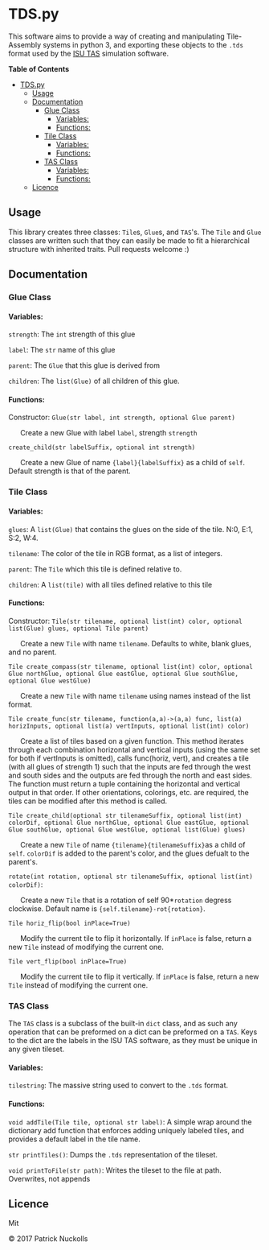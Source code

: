 # TDS.py

This software aims to provide a way of creating and manipulating Tile-Assembly systems in python 3, and exporting these objects to the `.tds` format used by the [ISU TAS](http://self-assembly.net/wiki/index.php?title=ISU_TAS) simulation software.

<!-- markdown-toc start - Don't edit this section. Run M-x markdown-toc-refresh-toc -->
**Table of Contents**

- [TDS.py](#tdspy)
    - [Usage](#usage)
    - [Documentation](#documentation)
        - [Glue Class](#glue-class)
            - [Variables:](#variables)
            - [Functions:](#functions)
        - [Tile Class](#tile-class)
            - [Variables:](#variables-1)
            - [Functions:](#functions-1)
        - [TAS Class](#tas-class)
            - [Variables:](#variables-2)
            - [Functions:](#functions-2)
    - [Licence](#licence)

<!-- markdown-toc end -->

## Usage

This library creates three classes: `Tile`s, `Glue`s, and `TAS`'s. The `Tile` and `Glue` classes are written such that they can easily be made to fit a hierarchical structure with inherited traits. Pull requests welcome :)

## Documentation

### Glue Class

#### Variables:

`strength`: The `int` strength of this glue

`label`: The `str` name of this glue

`parent`: The `Glue` that this glue is derived from

`children`: The `list(Glue)` of all children of this glue.

#### Functions:

Constructor: `Glue(str label, int strength, optional Glue parent)`

&nbsp;&nbsp;&nbsp;&nbsp;&nbsp;&nbsp;Create a new Glue with label `label`, strength `strength`

`create_child(str labelSuffix, optional int strength)`  

&nbsp;&nbsp;&nbsp;&nbsp;&nbsp;&nbsp;Create a new Glue of name `{label}{labelSuffix}` as a child of `self`. Default strength is that of the parent.
	
### Tile Class
#### Variables:

`glues`: A `list(Glue)` that contains the glues on the side of the tile. N:0, E:1, S:2, W:4.

`tilename`: The color of the tile in RGB format, as a list of integers.

`parent`: The `Tile` which this tile is defined relative to. 

`children`: A `list(tile)` with all tiles defined relative to this tile

#### Functions:

Constructor: `Tile(str tilename, optional list(int) color, optional list(Glue) glues, optional Tile parent)`  

&nbsp;&nbsp;&nbsp;&nbsp;&nbsp;&nbsp;Create a new `Tile` with name `tilename`. Defaults to white, blank glues, and no parent.

`Tile create_compass(str tilename, optional list(int) color, optional Glue northGlue, optional Glue eastGlue, optional Glue southGlue, optional Glue westGlue)`

&nbsp;&nbsp;&nbsp;&nbsp;&nbsp;&nbsp;Create a new `Tile` with name `tilename` using names instead of the list format.

`Tile create_func(str tilename, function(a,a)->(a,a) func, list(a) horizInputs, optional list(a) vertInputs, optional list(int) color)`

&nbsp;&nbsp;&nbsp;&nbsp;&nbsp;&nbsp;Create a list of tiles based on a given function. This method iterates through each combination horizontal and vertical inputs (using the same set for both if vertInputs is omitted), calls func(horiz, vert), and creates a tile (with all glues of strength 1) such that the inputs are fed through the west and south sides and the outputs are fed through the north and east sides. The function must return a tuple containing the horizontal and vertical output in that order. If other orientations, colorings, etc. are required, the tiles can be modified after this method is called.

`Tile create_child(optional str tilenameSuffix, optional list(int) colorDif, optional Glue northGlue, optional Glue eastGlue, optional Glue southGlue, optional Glue westGlue, optional list(Glue) glues)`

&nbsp;&nbsp;&nbsp;&nbsp;&nbsp;&nbsp;Create a new `Tile` of name `{tilename}{tilenameSuffix}`as a child of `self`. `colorDif` is added to the parent's color, and the glues defualt to the parent's.  

`rotate(int rotation, optional str tilenameSuffix, optional list(int) colorDif)`:

&nbsp;&nbsp;&nbsp;&nbsp;&nbsp;&nbsp;Create a new `Tile` that is a rotation of self 90*`rotation` degress clockwise. Default name is `{self.tilename}-rot{rotation}`.

`Tile horiz_flip(bool inPlace=True)`

&nbsp;&nbsp;&nbsp;&nbsp;&nbsp;&nbsp;Modify the current tile to flip it horizontally. If `inPlace` is false, return a new `Tile` instead of modifying the current one.

`Tile vert_flip(bool inPlace=True)`

&nbsp;&nbsp;&nbsp;&nbsp;&nbsp;&nbsp;Modify the current tile to flip it vertically. If `inPlace` is false, return a new `Tile` instead of modifying the current one.

### TAS Class
The `TAS` class is a subclass of the built-in `dict` class, and as such any operation that can be preformed on a dict can be preformed on a `TAS`. Keys to the dict are the labels in the ISU TAS software, as they must be unique in any given tileset.

#### Variables:
`tilestring`: The massive string used to convert to the `.tds` format.

#### Functions:

`void addTile(Tile tile, optional str label)`: A simple wrap around the dictionary add function that enforces adding uniquely labeled tiles, and provides a default label in the tile name.

`str printTiles()`: Dumps the `.tds` representation of the tileset.

`void printToFile(str path)`: Writes the tileset to the file at path. Overwrites, not appends


## Licence
Mit

© 2017 Patrick Nuckolls
